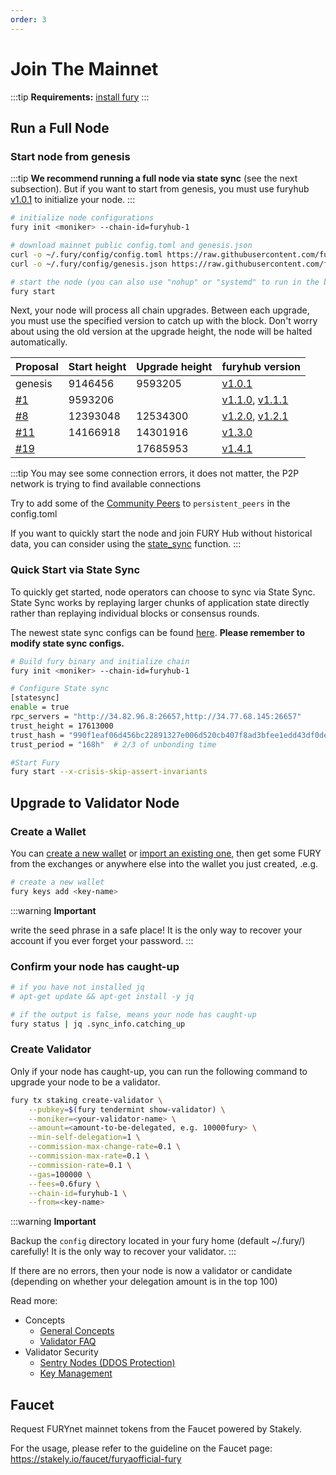 ```yaml
---
order: 3
---
```


# Join The Mainnet

:::tip
**Requirements:** [install fury](install.md)
:::

## Run a Full Node

### Start node from genesis

:::tip
**We recommend running a full node via state sync** (see the next subsection). But if you want to start from genesis, you must use furyhub [v1.0.1](https://github.com/furya-official/furyhub/releases/tag/v1.0.1) to initialize your node.
:::

```bash
# initialize node configurations
fury init <moniker> --chain-id=furyhub-1

# download mainnet public config.toml and genesis.json
curl -o ~/.fury/config/config.toml https://raw.githubusercontent.com/furyaofficial/mainnet/master/config/config.toml
curl -o ~/.fury/config/genesis.json https://raw.githubusercontent.com/furyaofficial/mainnet/master/config/genesis.json

# start the node (you can also use "nohup" or "systemd" to run in the background)
fury start
```

Next, your node will process all chain upgrades. Between each upgrade, you must use the specified version to catch up with the block. Don't worry about using the old version at the upgrade height, the node will be halted automatically.

| Proposal | Start height | Upgrade height | furyhub version |
| -------- | ------------ | -------------- | ----- |
| genesis  |  9146456     |  9593205  | [v1.0.1](https://github.com/furya-official/furyhub/releases/tag/v1.0.1) |
| [#1](https://furyhub.iobscan.io/#/ProposalsDetail/1)  |  9593206     |    | [v1.1.0](https://github.com/furya-official/furyhub/releases/tag/v1.1.0), [v1.1.1](https://github.com/furya-official/furyhub/releases/tag/v1.1.1)|
| [#8](https://furyhub.iobscan.io/#/ProposalsDetail/8)  |  12393048     | 12534300 | [v1.2.0](https://github.com/furya-official/furyhub/releases/tag/v1.2.0), [v1.2.1](https://github.com/furya-official/furyhub/releases/tag/v1.2.1) |
| [#11](https://furyhub.iobscan.io/#/ProposalsDetail/11)  |  14166918     |  14301916  | [v1.3.0](https://github.com/furya-official/furyhub/releases/tag/v1.3.0) |
| [#19](https://furyhub.iobscan.io/#/gov/proposals/19)  |       |  17685953  | [v1.4.1](https://github.com/furya-official/furyhub/releases/tag/v1.4.1) |

:::tip
You may see some connection errors, it does not matter, the P2P network is trying to find available connections

Try to add some of the [Community Peers](https://github.com/furyaofficial/mainnet/blob/master/config/community-peers.md) to `persistent_peers` in the config.toml

If you want to quickly start the node and join FURY Hub without historical data, you can consider using the [state_sync](./state-sync.md) function.
:::

### Quick Start via State Sync

To quickly get started, node operators can choose to sync via State Sync. State Sync works by replaying larger chunks of application state directly rather than replaying individual blocks or consensus rounds.

The newest state sync configs can be found [here](https://ping.pub/fury/statesync). **Please remember to modify state sync configs.**

```bash
# Build fury binary and initialize chain
fury init <moniker> --chain-id=furyhub-1

# Configure State sync
[statesync]
enable = true
rpc_servers = "http://34.82.96.8:26657,http://34.77.68.145:26657"
trust_height = 17613000
trust_hash = "990f1eaf06d456bc22891327e006d520cb407f8ad3bfee1edd43df0de1e1da1c"
trust_period = "168h"  # 2/3 of unbonding time

#Start Fury
fury start --x-crisis-skip-assert-invariants
```

## Upgrade to Validator Node

### Create a Wallet

You can [create a new wallet](../cli-client/keys.md#create-a-new-key) or [import an existing one](../cli-client/keys.md#recover-an-existing-key-from-seed-phrase), then get some FURY from the exchanges or anywhere else into the wallet you just created, .e.g.

```bash
# create a new wallet
fury keys add <key-name>
```

:::warning
**Important**

write the seed phrase in a safe place! It is the only way to recover your account if you ever forget your password.
:::

### Confirm your node has caught-up

```bash
# if you have not installed jq
# apt-get update && apt-get install -y jq

# if the output is false, means your node has caught-up
fury status | jq .sync_info.catching_up
```

### Create Validator

Only if your node has caught-up, you can run the following command to upgrade your node to be a validator.

```bash
fury tx staking create-validator \
    --pubkey=$(fury tendermint show-validator) \
    --moniker=<your-validator-name> \
    --amount=<amount-to-be-delegated, e.g. 10000fury> \
    --min-self-delegation=1 \
    --commission-max-change-rate=0.1 \
    --commission-max-rate=0.1 \
    --commission-rate=0.1 \
    --gas=100000 \
    --fees=0.6fury \
    --chain-id=furyhub-1 \
    --from=<key-name>
```

:::warning
**Important**

Backup the `config` directory located in your fury home (default ~/.fury/) carefully! It is the only way to recover your validator.
:::

If there are no errors, then your node is now a validator or candidate (depending on whether your delegation amount is in the top 100)

Read more:

- Concepts
  - [General Concepts](../concepts/general-concepts.md)
  - [Validator FAQ](../concepts/validator-faq.md)
- Validator Security
  - [Sentry Nodes (DDOS Protection)](../concepts/sentry-nodes.md)
  - [Key Management](../tools/kms.md)

## Faucet

Request FURYnet mainnet tokens from the Faucet powered by Stakely.

For the usage, please refer to the guideline on the Faucet page: https://stakely.io/faucet/furyaofficial-fury
